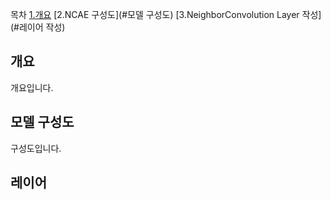 
목차
[1.개요](#개요)
[2.NCAE 구성도](#모델 구성도)
[3.NeighborConvolution Layer 작성](#레이어 작성)

## 개요
개요입니다.



## 모델 구성도
구성도입니다.



## 레이어 
